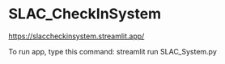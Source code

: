 # SLAC_CheckInSystem

https://slaccheckinsystem.streamlit.app/

To run app, type this command: streamlit run SLAC_System.py
